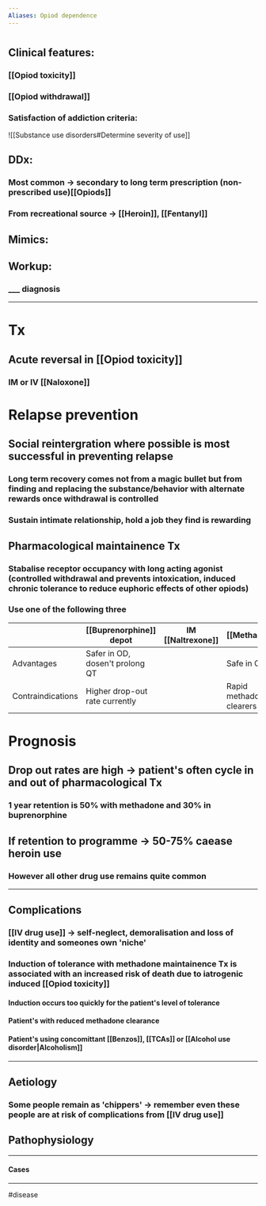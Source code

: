 ```yaml
---
Aliases: Opiod dependence
---
```

# 
## Clinical features:
### [[Opiod toxicity]]
### [[Opiod withdrawal]]
### Satisfaction of addiction criteria:
![[Substance use disorders#Determine severity of use]]
## DDx:
### Most common -> secondary to long term prescription (non-prescribed use)[[Opiods]]
### From recreational source -> [[Heroin]], [[Fentanyl]]
## Mimics:
###
## Workup:
### ___ diagnosis
---
# Tx
## Acute reversal in [[Opiod toxicity]]
### IM or IV [[Naloxone]]




# Relapse prevention
## Social reintergration where possible is most successful in preventing relapse
### Long term recovery comes not from a magic bullet but from finding and replacing the substance/behavior with alternate rewards once withdrawal is controlled
### Sustain intimate relationship, hold a job they find is rewarding
## Pharmacological maintainence Tx
### Stabalise receptor occupancy with long acting agonist (controlled withdrawal and prevents intoxication, induced chronic tolerance to reduce euphoric effects of other opiods)
### Use one of the following three
|                   | [[Buprenorphine]] depot         | IM [[Naltrexone]] | [[Methadone]]            |
| ----------------- | ------------------------------- | ----------------- | ------------------------ |
| Advantages        | Safer in OD, dosen't prolong QT |                   | Safe in CKD              | 
| Contraindications | Higher drop-out rate currently  |                   | Rapid methadone clearers |

# Prognosis
## Drop out rates are high -> patient's often cycle in and out of pharmacological Tx
### 1 year retention is 50% with methadone and 30% in buprenorphine
## If retention to programme -> 50-75% caease heroin use
### However all other drug use remains quite common

---
## Complications
### [[IV drug use]] -> self-neglect, demoralisation and loss of identity and someones own 'niche'
### Induction of tolerance with methadone maintainence Tx is associated with an increased risk of death due to iatrogenic induced [[Opiod toxicity]]
#### Induction occurs too quickly for the patient's level of tolerance
#### Patient's with reduced methadone clearance
#### Patient's using concomittant [[Benzos]], [[TCAs]] or [[Alcohol use disorder|Alcoholism]]

---
## Aetiology
### Some people remain as 'chippers' -> remember even these people are at risk of complications from [[IV drug use]]
## Pathophysiology

---
#### Cases


---
#disease 